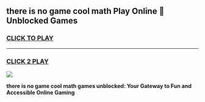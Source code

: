 
## there is no game cool math Play Online 👋 Unblocked Games
<h3>
<a href="https://news.freeplayer.one?title=there_is_no_game_cool_math&ref=17CMG">CLICK TO PLAY</a></h3>
<hr>

<h3>
<a href="https://news.freeplayer.one?title=there_is_no_game_cool_math&ref=17CMG">CLICK 2 PLAY</a>
  
</h3>

<a href="https://news.freeplayer.one?title=there_is_no_game_cool_math&ref=17CMG/"><img src="https://clearcache.store/games.png"></a>


**there is no game cool math games unblocked: Your Gateway to Fun and Accessible Online Gaming**
